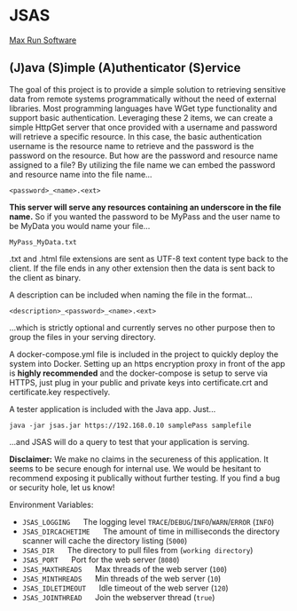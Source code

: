 # JSAS
[Max Run Software](https://www.maxrunsoftware.com)

## (J)ava (S)imple (A)uthenticator (S)ervice
 
 The goal of this project is to provide a simple solution to retrieving sensitive data from remote systems programmatically without the need of external libraries. Most programming languages have WGet type functionality and support basic authentication. Leveraging these 2 items, we can create a simple HttpGet server that once provided with a username and password will retrieve a specific resource. In this case, the basic authentication username is the resource name to retrieve and the password is the password on the resource. But how are the password and resource name assigned to a file? By utilizing the file name we can embed the password and resource name into the file name...
```
<password>_<name>.<ext>
```
 
 **This server will serve any resources containing an underscore in the file name.** So if you wanted the password to be MyPass and the user name to be MyData you would name your file...
```
MyPass_MyData.txt
```
 
 .txt and .html file extensions are sent as UTF-8 text content type back to the client. If the file ends in any other extension then the data is sent back to the client as binary.
 
 A description can be included when naming the file in the format...
```
<description>_<password>_<name>.<ext>
```
 ...which is strictly optional and currently serves no other purpose then to group the files in your serving directory.
 
 A docker-compose.yml file is included in the project to quickly deploy the system into Docker. Setting up an https encryption proxy in front of the app is **highly recommended** and the docker-compose is setup to serve via HTTPS, just plug in your public and private keys into certificate.crt and certificate.key respectively.
 
 A tester application is included with the Java app. Just...
```
java -jar jsas.jar https://192.168.0.10 samplePass samplefile
```
...and JSAS will do a query to test that your application is serving. 
 
 **Disclaimer:** We make no claims in the secureness of this application. It seems to be secure enough for internal use. We would be hesitant to recommend exposing it publically without further testing. If you find a bug or security hole, let us know!
 
Environment Variables:
- ```JSAS_LOGGING``` &nbsp;&nbsp;&nbsp;&nbsp; The logging level ```TRACE```/```DEBUG```/```INFO```/```WARN```/```ERROR``` (```INFO```)
- ```JSAS_DIRCACHETIME``` &nbsp;&nbsp;&nbsp;&nbsp; The amount of time in milliseconds the directory scanner will cache the directory listing (```5000```)
- ```JSAS_DIR``` &nbsp;&nbsp;&nbsp;&nbsp; The directory to pull files from (```working directory```)
- ```JSAS_PORT``` &nbsp;&nbsp;&nbsp;&nbsp; Port for the web server (```8080```)
- ```JSAS_MAXTHREADS``` &nbsp;&nbsp;&nbsp;&nbsp; Max threads of the web server (```100```)
- ```JSAS_MINTHREADS``` &nbsp;&nbsp;&nbsp;&nbsp; Min threads of the web server (```10```)
- ```JSAS_IDLETIMEOUT``` &nbsp;&nbsp;&nbsp;&nbsp; Idle timeout of the web server (```120```)
- ```JSAS_JOINTHREAD``` &nbsp;&nbsp;&nbsp;&nbsp; Join the webserver thread (```true```)
